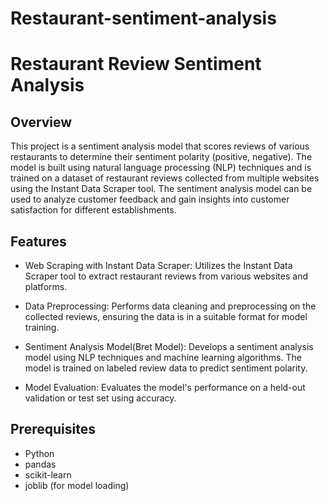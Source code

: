 # Restaurant-sentiment-analysis
# Restaurant Review Sentiment Analysis

## Overview
This project is a sentiment analysis model that scores reviews of various restaurants to determine their sentiment polarity (positive, negative). 
The model is built using natural language processing (NLP) techniques and is trained on a dataset of restaurant reviews collected from multiple websites using the Instant Data Scraper tool.
The sentiment analysis model can be used to analyze customer feedback and gain insights into customer satisfaction for different establishments.

## Features
- Web Scraping with Instant Data Scraper: Utilizes the Instant Data Scraper tool to extract restaurant reviews from various websites and platforms.

- Data Preprocessing: Performs data cleaning and preprocessing on the collected reviews, ensuring the data is in a suitable format for model training.

- Sentiment Analysis Model(Bret Model): Develops a sentiment analysis model using NLP techniques and machine learning algorithms. The model is trained on labeled review data to predict sentiment polarity.

- Model Evaluation: Evaluates the model's performance on a held-out validation or test set using accuracy.

## Prerequisites
- Python 
- pandas
- scikit-learn
- joblib (for model loading)

